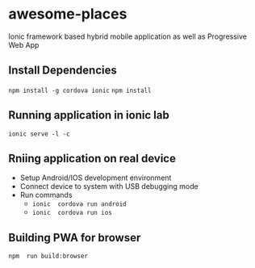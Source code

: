 # awesome-places
Ionic framework based hybrid mobile application as well as Progressive Web App

## Install Dependencies
`npm install -g cordova ionic`
`npm install`

## Running application in ionic lab
`ionic serve -l -c`

## Rniing application on real device
* Setup Android/IOS development environment
* Connect device to system with USB debugging mode
* Run commands
  * `ionic  cordova run android`
  * `ionic  cordova run ios`

## Building PWA for browser
`npm  run build:browser`
